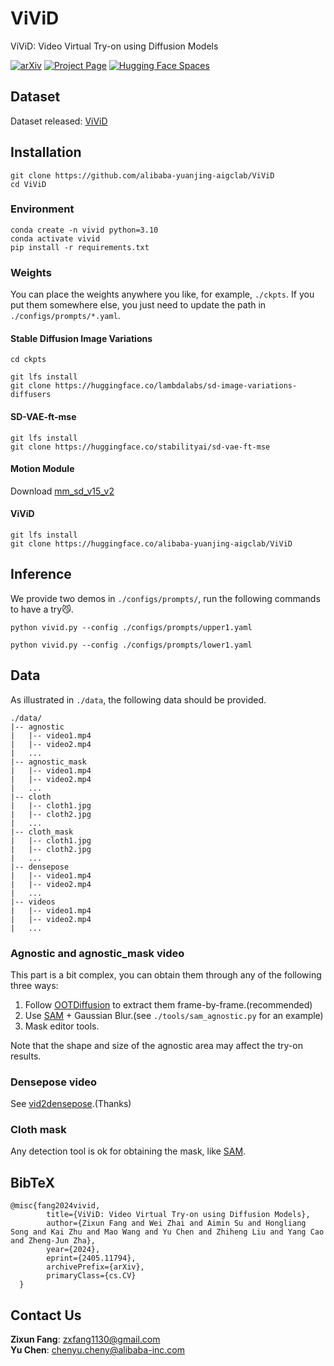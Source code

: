 # ViViD
ViViD: Video Virtual Try-on using Diffusion Models

[![arXiv](https://img.shields.io/badge/arXiv-2405.11794-b31b1b.svg)](https://arxiv.org/abs/2405.11794)
[![Project Page](https://img.shields.io/badge/Project-Website-green)](https://alibaba-yuanjing-aigclab.github.io/ViViD)
[![Hugging Face Spaces](https://img.shields.io/badge/%F0%9F%A4%97%20Hugging%20Face-Models-yellow)](https://huggingface.co/alibaba-yuanjing-aigclab/ViViD)


## Dataset
Dataset released: [ViViD](https://huggingface.co/datasets/alibaba-yuanjing-aigclab/ViViD)

## Installation

```
git clone https://github.com/alibaba-yuanjing-aigclab/ViViD
cd ViViD
```

### Environment
```
conda create -n vivid python=3.10
conda activate vivid
pip install -r requirements.txt  
```

### Weights
You can place the weights anywhere you like, for example, ```./ckpts```. If you put them somewhere else, you just need to update the path in ```./configs/prompts/*.yaml```.


#### Stable Diffusion Image Variations
```
cd ckpts

git lfs install
git clone https://huggingface.co/lambdalabs/sd-image-variations-diffusers
```
#### SD-VAE-ft-mse
```
git lfs install
git clone https://huggingface.co/stabilityai/sd-vae-ft-mse
```
#### Motion Module
Download [mm_sd_v15_v2](https://huggingface.co/guoyww/animatediff/blob/main/mm_sd_v15_v2.ckpt)

#### ViViD
```
git lfs install
git clone https://huggingface.co/alibaba-yuanjing-aigclab/ViViD
```
## Inference
We provide two demos in ```./configs/prompts/```, run the following commands to have a try😼.

```
python vivid.py --config ./configs/prompts/upper1.yaml

python vivid.py --config ./configs/prompts/lower1.yaml
```

## Data
As illustrated in ```./data```, the following data should be provided.
```text
./data/
|-- agnostic
|   |-- video1.mp4
|   |-- video2.mp4
|   ...
|-- agnostic_mask
|   |-- video1.mp4
|   |-- video2.mp4
|   ...
|-- cloth
|   |-- cloth1.jpg
|   |-- cloth2.jpg
|   ...
|-- cloth_mask
|   |-- cloth1.jpg
|   |-- cloth2.jpg
|   ...
|-- densepose
|   |-- video1.mp4
|   |-- video2.mp4
|   ...
|-- videos
|   |-- video1.mp4
|   |-- video2.mp4
|   ...
```

### Agnostic and agnostic_mask video
This part is a bit complex, you can obtain them through any of the following three ways:
1. Follow [OOTDiffusion](https://github.com/levihsu/OOTDiffusion) to extract them frame-by-frame.(recommended)
2. Use [SAM](https://github.com/facebookresearch/segment-anything) + Gaussian Blur.(see ```./tools/sam_agnostic.py``` for an example)
3. Mask editor tools.

Note that the shape and size of the agnostic area may affect the try-on results.

### Densepose video
See [vid2densepose](https://github.com/Flode-Labs/vid2densepose).(Thanks)

### Cloth mask
Any detection tool is ok for obtaining the mask, like [SAM](https://github.com/facebookresearch/segment-anything).

## BibTeX
```text
@misc{fang2024vivid,
        title={ViViD: Video Virtual Try-on using Diffusion Models}, 
        author={Zixun Fang and Wei Zhai and Aimin Su and Hongliang Song and Kai Zhu and Mao Wang and Yu Chen and Zhiheng Liu and Yang Cao and Zheng-Jun Zha},
        year={2024},
        eprint={2405.11794},
        archivePrefix={arXiv},
        primaryClass={cs.CV}
  }
```

## Contact Us
**Zixun Fang**: [zxfang1130@gmail.com](mailto:zxfang1130@gmail.com)  
**Yu Chen**: [chenyu.cheny@alibaba-inc.com](mailto:chenyu.cheny@alibaba-inc.com)  

